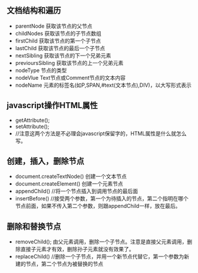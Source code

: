 ## 文档结构和遍历
- parentNode    获取该节点的父节点 
- childNodes    获取该节点的子节点数组
- firstChild    获取该节点的第一个子节点
- lastChild    获取该节点的最后一个子节点
- nextSibling    获取该节点的下一个兄弟元素
- previoursSibling    获取该节点的上一个兄弟元素
- nodeType    节点的类型
- nodeVlue    Text节点或Comment节点的文本内容
- nodeName    元素的标签名(如P,SPAN,#text(文本节点),DIV)，以大写形式表示
## javascript操作HTML属性 

- getAttribute(); 
- setAttribute();
- //注意这两个方法是不必理会javascript保留字的，HTML属性是什么就怎么写。
## 创建，插入，删除节点

- document.createTextNode()    创建一个文本节点
- document.createElement()    创建一个元素节点
- appendChild()    //将一个节点插入到调用节点的最后面
- insertBefore()    //接受两个参数，第一个为待插入的节点，第二个指明在哪个节点前面，如果不传入第二个参数，则跟appendChild一样，放在最后。
## 删除和替换节点

- removeChild();    由父元素调用，删除一个子节点。注意是直接父元素调用，删除直接子元素才有效，删除孙子元素就没有效果了。
- replaceChild()    //删除一个子节点，并用一个新节点代替它，第一个参数为新建的节点，第二个节点为被替换的节点

